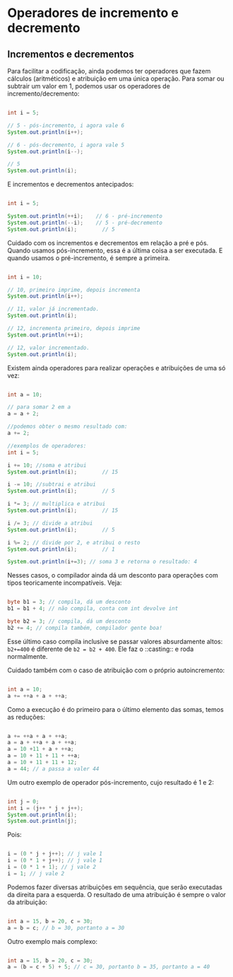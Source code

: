 # Operadores de incremento e decremento

## Incrementos e decrementos

Para facilitar a codificação, ainda podemos ter operadores que fazem cálculos (aritméticos) e atribuição 
em uma única operação. Para somar ou subtrair um valor em 1, podemos usar os operadores de incremento/decremento:

```java

int i = 5;

// 5 - pós-incremento, i agora vale 6
System.out.println(i++);    

// 6 - pós-decremento, i agora vale 5
System.out.println(i--);

// 5
System.out.println(i);
```

E incrementos e decrementos antecipados:

```java

int i = 5;

System.out.println(++i);    // 6 - pré-incremento
System.out.println(--i);    // 5 - pré-decremento
System.out.println(i);        // 5
```

Cuidado com os incrementos e decrementos em relação a pré e pós. Quando usamos pós-incremento, 
essa é a última coisa a ser executada. E quando usamos o pré-incremento, é sempre a primeira.

```java

int i = 10;

// 10, primeiro imprime, depois incrementa
System.out.println(i++); 

// 11, valor já incrementado.
System.out.println(i);   

// 12, incrementa primeiro, depois imprime
System.out.println(++i); 

// 12, valor incrementado.
System.out.println(i);
```

Existem ainda operadores para realizar operações e atribuições de uma só vez:

```java

int a = 10;

// para somar 2 em a
a = a + 2;

//podemos obter o mesmo resultado com:
a += 2;

//exemplos de operadores:
int i = 5;

i += 10; //soma e atribui
System.out.println(i);        // 15

i -= 10; //subtrai e atribui
System.out.println(i);        // 5

i *= 3; // multiplica e atribui
System.out.println(i);        // 15

i /= 3; // divide a atribui
System.out.println(i);        // 5

i %= 2; // divide por 2, e atribui o resto
System.out.println(i);        // 1

System.out.println(i+=3); // soma 3 e retorna o resultado: 4
```

Nesses casos, o compilador ainda dá um desconto para operações com tipos teoricamente incompatíveis. Veja:

```java

byte b1 = 3; // compila, dá um desconto
b1 = b1 + 4; // não compila, conta com int devolve int

byte b2 = 3; // compila, dá um desconto
b2 += 4; // compila também, compilador gente boa!
```

Esse último caso compila inclusive se passar valores absurdamente altos: `b2+=400` é diferente de `b2 = b2 + 400`. 
Ele faz o ::casting:: e roda normalmente.

Cuidado também com o caso de atribuição com o próprio autoincremento:

```java

int a = 10;
a += ++a + a + ++a;
```

Como a execução é do primeiro para o último elemento das somas, temos as reduções:

```java

a += ++a + a + ++a;
a = a + ++a + a + ++a;
a = 10 +11 + a + ++a;
a = 10 + 11 + 11 + ++a;
a = 10 + 11 + 11 + 12;
a = 44; // a passa a valer 44
```

Um outro exemplo de operador pós-incremento, cujo resultado é 1 e 2:

```java

int j = 0;
int i = (j++ * j + j++);
System.out.println(i);
System.out.println(j);
```

Pois:

```java

i = (0 * j + j++); // j vale 1
i = (0 * 1 + j++); // j vale 1
i = (0 * 1 + 1); // j vale 2
i = 1; // j vale 2
```

Podemos fazer diversas atribuições em sequência, que serão executadas da direita para a esquerda. 
O resultado de uma atribuição é sempre o valor da atribuição:

```java

int a = 15, b = 20, c = 30;
a = b = c; // b = 30, portanto a = 30
```

Outro exemplo mais complexo:

```java

int a = 15, b = 20, c = 30;
a = (b = c + 5) + 5; // c = 30, portanto b = 35, portanto a = 40
```